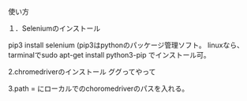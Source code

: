 使い方

１．Seleniumのインストール

pip3 install selenium
(pip3はpythonのパッケージ管理ソフト。
linuxなら、tarminalでsudo apt-get install python3-pip
でインストール可。

2.chromedriverのインストール
ググってやって

3.path = にローカルでのchoromedriverのパスを入れる。



